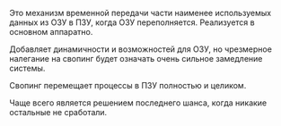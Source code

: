 Это механизм временной передачи части наименее используемых данных из ОЗУ в ПЗУ, когда ОЗУ переполняется.
Реализуется в основном аппаратно.

Добавляет динамичности и возможностей для ОЗУ, но чрезмерное налегание на свопинг будет означать очень сильное замедление системы.

Свопинг перемещает процессы в ПЗУ полностью и целиком.

Чаще всего является решением последнего шанса, когда никакие остальные не сработали.